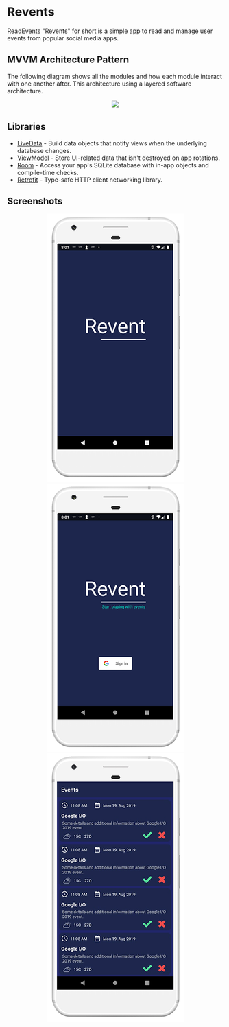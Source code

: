 # Revents
ReadEvents "Revents" for short is a simple app to read and manage user events from popular social media apps.

## MVVM Architecture Pattern
The following diagram shows all the modules and how each module interact with one another after.
This architecture using a layered software architecture.
<p align="center">
  <img src="https://developer.android.com/topic/libraries/architecture/images/final-architecture.png"/>
</p>

## Libraries
   * [LiveData][1] - Build data objects that notify views when the underlying database changes.
   * [ViewModel][2] - Store UI-related data that isn't destroyed on app rotations.
   * [Room][3] - Access your app's SQLite database with in-app objects and compile-time checks.
   * [Retrofit][4] -  Type-safe HTTP client networking library.

   [1]: https://developer.android.com/topic/libraries/architecture/livedata
   [2]: https://developer.android.com/topic/libraries/architecture/room
   [3]: https://developer.android.com/topic/libraries/architecture/viewmodel
   [4]: https://square.github.io/retrofit

 ## Screenshots
   <p align="center">
  <img src="https://github.com/MohamedHefny/Revents/blob/master/Screens/1-Splash.png"/>
  <img src="https://github.com/MohamedHefny/Revents/blob/master/Screens/2-Setup.png"/>
  <img src="https://github.com/MohamedHefny/Revents/blob/master/Screens/3-Events.png"/>
</p>
